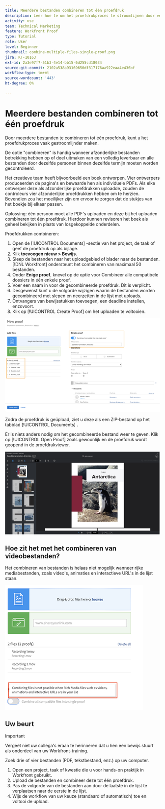 ```yaml
---
title: Meerdere bestanden combineren tot één proefdruk
description: Leer hoe te om het proefdrukproces te stroomlijnen door veelvoudige dossiers in één enkele proef in  [!DNL &#x200B; Workfront] te combineren.
activity: use
team: Technical Marketing
feature: Workfront Proof
type: Tutorial
role: User
level: Beginner
thumbnail: combine-multiple-files-single-proof.png
jira: KT-10163
exl-id: 2a3e97f7-51b3-4e14-bb15-6d255cd18034
source-git-commit: 2102a538a93169650df317176aa922eaa4e436bf
workflow-type: tm+mt
source-wordcount: '443'
ht-degree: 0%

---
```


# Meerdere bestanden combineren tot één proefdruk

Door meerdere bestanden te combineren tot één proefdruk, kunt u het proefdrukproces vaak gestroomlijnder maken.

De optie &quot;combineren&quot; is handig wanneer afzonderlijke bestanden betrekking hebben op of deel uitmaken van een volledig leverbaar en alle bestanden door dezelfde personen binnen dezelfde termijn moeten worden gecontroleerd.

Het creatieve team heeft bijvoorbeeld een boek ontworpen. Vier ontwerpers produceerden de pagina&#39;s en bewaarde hen als individuele PDFs. Als elke ontwerper deze als afzonderlijke proefdrukken uploadde, zouden de controleurs vier afzonderlijke proefdrukken hebben om te herzien. Bovendien zou het moeilijker zijn om ervoor te zorgen dat de stukjes van het boekje bij elkaar passen.

Oplossing: één persoon moet alle PDF&#39;s uploaden en deze bij het uploaden combineren tot één proefdruk. Hierdoor kunnen revisoren het boek als geheel bekijken in plaats van losgekoppelde onderdelen.

Proefdrukken combineren:

1. Open de [!UICONTROL Documents] -sectie van het project, de taak of geef de proefdruk op als bijlage.
1. Klik **toevoegen nieuw > Bewijs**.
1. Sleep de bestanden naar het uploadgebied of blader naar de bestanden. [!DNL Workfront] ondersteunt het combineren van maximaal 50 bestanden.
1. Onder **Enige proef**, knevel op de optie voor Combineer alle compatibele dossiers in één enkele proef.
1. Voer een naam in voor de gecombineerde proefdruk. Dit is verplicht.
1. Desgewenst kunt u de volgorde wijzigen waarin de bestanden worden gecombineerd met slepen en neerzetten in de lijst met uploads.
1. Ontvangers van bewijsstukken toevoegen, een deadline instellen, enzovoort.
1. Klik op [!UICONTROL Create Proof] om het uploaden te voltooien.

![ een beeld van het [!UICONTROL New proof] venster met de geuploade dossiers lijst en [!UICONTROL Single proof] benadrukte secties.](assets/combine-proofs.png)

Zodra de proefdruk is geüpload, ziet u deze als een ZIP-bestand op het tabblad [!UICONTROL Documents] .

Er is niets anders nodig om het gecombineerde bestand weer te geven. Klik op [!UICONTROL Open Proof] zoals gewoonlijk en de proefdruk wordt geopend in de proefdrukviewer.

![ een beeld van de proefkijker met zichtbaar een multi-paginaproef.](assets/combine-proofs-2.png)

## Hoe zit het met het combineren van videobestanden?

Het combineren van bestanden is helaas niet mogelijk wanneer rijke mediabestanden, zoals video&#39;s, animaties en interactieve URL&#39;s in de lijst staan.

![ een beeld van foutenmelding die u verklaart kan videodossiers niet combineren.](assets/combine-proofs-error.png)


## Uw beurt

>[!IMPORTANT]
>
>Vergeet niet uw collega&#39;s eraan te herinneren dat u hen een bewijs stuurt als onderdeel van uw Workfront-training.


Zoek drie of vier bestanden (PDF, tekstbestand, enz.) op uw computer.

1. Open een project, taak of kwestie die u voor hands-on praktijk in Workfront gebruikt.
1. Upload de bestanden en combineer deze tot één proefdruk.
1. Pas de volgorde van de bestanden aan door de laatste in de lijst te verplaatsen naar de eerste in de lijst.
1. Wijs de workflow van uw keuze (standaard of automatisch) toe en voltooi de upload.



<!--
##Learn more
* Create a multi-page proof
-->
